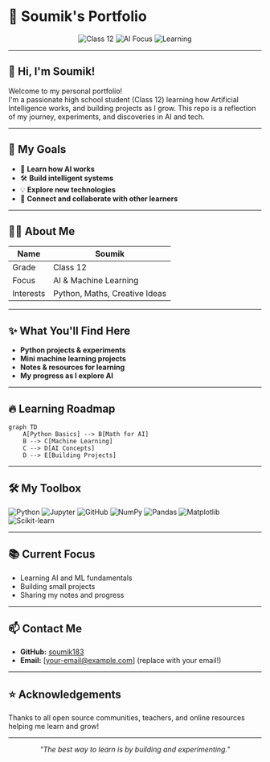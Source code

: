 # 🌟 Soumik's Portfolio

<div align="center">
  <img src="https://img.shields.io/badge/Class-12-blue?style=flat-square" alt="Class 12"/>
  <img src="https://img.shields.io/badge/Focus-Artificial%20Intelligence-green?style=flat-square" alt="AI Focus"/>
  <img src="https://img.shields.io/badge/Learning-Open%20Source-orange?style=flat-square" alt="Learning"/>
</div>

---

## 👋 Hi, I'm Soumik!

Welcome to my personal portfolio!  
I'm a passionate high school student (Class 12) learning how Artificial Intelligence works, and building projects as I grow. This repo is a reflection of my journey, experiments, and discoveries in AI and tech.

---

## 🚀 My Goals

- 🌱 **Learn how AI works**
- 🛠️ **Build intelligent systems**
- 💡 **Explore new technologies**
- 🤝 **Connect and collaborate with other learners**

---

## 🧑‍💻 About Me

| Name    | Soumik          |
|---------|-----------------|
| Grade   | Class 12        |
| Focus   | AI & Machine Learning |
| Interests | Python, Maths, Creative Ideas |

---

## ✨ What You'll Find Here

- **Python projects & experiments**
- **Mini machine learning projects**
- **Notes & resources for learning**
- **My progress as I explore AI**

---

## 🔥 Learning Roadmap

```mermaid
graph TD
    A[Python Basics] --> B[Math for AI]
    B --> C[Machine Learning]
    C --> D[AI Concepts]
    D --> E[Building Projects]
```

---

## 🛠️ My Toolbox

![Python](https://img.shields.io/badge/-Python-3776AB?logo=python&logoColor=white&style=flat-square)
![Jupyter](https://img.shields.io/badge/-Jupyter-F37626?logo=jupyter&logoColor=white&style=flat-square)
![GitHub](https://img.shields.io/badge/-GitHub-181717?logo=github&logoColor=white&style=flat-square)
![NumPy](https://img.shields.io/badge/-NumPy-013243?logo=numpy&logoColor=white&style=flat-square)
![Pandas](https://img.shields.io/badge/-Pandas-150458?logo=pandas&logoColor=white&style=flat-square)
![Matplotlib](https://img.shields.io/badge/-Matplotlib-11557C?logo=matplotlib&logoColor=white&style=flat-square)
![Scikit-learn](https://img.shields.io/badge/-Scikit--learn-F7931E?logo=scikit-learn&logoColor=white&style=flat-square)

---

## 📚 Current Focus

- Learning AI and ML fundamentals
- Building small projects
- Sharing my notes and progress

---

## 📫 Contact Me

- **GitHub:** [soumik183](https://github.com/soumik183)
- **Email:** [your-email@example.com] (replace with your email!)

---

## ⭐️ Acknowledgements

Thanks to all open source communities, teachers, and online resources helping me learn and grow!

---

<div align="center">
  <em>
    "The best way to learn is by building and experimenting."
  </em>
</div> 
